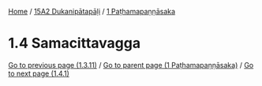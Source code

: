 
[Home](/) / [15A2 Dukanipātapāḷi](../../15A2.md) / [1 Paṭhamapaṇṇāsaka](../1.md)

# 1.4 Samacittavagga


[Go to previous page (1.3.11)](1.3/1.3.11.md) / [Go to parent page (1 Paṭhamapaṇṇāsaka)](../1.md) / [Go to next page (1.4.1)](1.4/1.4.1.md)


